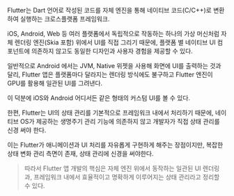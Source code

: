 Flutter는 Dart 언어로 작성된 코드를 자체 엔진을 통해 네이티브 코드(C/C++)로 변환하여 실행하는 크로스플랫폼 프레임워크.<br>

iOS, Android, Web 등 여러 플랫폼에서 독립적으로 작동하는 하나의 가상 머신처럼 자체 렌더링 엔진(Skia 포함) 위에서 UI를 직접 그리기 때문에, 플랫폼 별 네이티브 UI 컴포넌트에 의존하지 않고도 동일한 디자인과 사용자 경험을 제공할 수 있다.

일반적으로 Android 에서는 JVM, Native 위젯을 사용해 화면에 UI를 출력하는 것과 달리, Flutter 앱은 플랫폼마다 달라지는 렌더링 방식에도 불구하고 Flutter 엔진이 GPU를 활용해 일관된 UI를 그려낸다.<br>

이 덕분에 iOS와 Android 어디서든 같은 형태의 커스텀 UI를 볼 수 있다. <br>

한편, Flutter는 UI의 상태 관리를 기본적으로 프레임워크 내에서 처리하기 때문에, 네이티브 OS가 제공하는 생명주기 관리 기능에 의존하지 않고 개발자가 직접 상태 관리를 신경 써야 한다.<br>

이는 Flutter가 애니메이션과 UI 처리를 자유롭게 구현하게 해주는 장점이지만, 복잡한 상태 변화 관리 측면이 존재, 상태 관리에 신경을 써야한다. <br>

> 따라서 Flutter 앱 개발의 핵심은 자체 엔진 위에서 동작하는 일관된 UI 렌더링과, 프레임워크 내에서 효율적이고 명확하게 이루어지는 상태 관리라고 정리할 수 있다.
